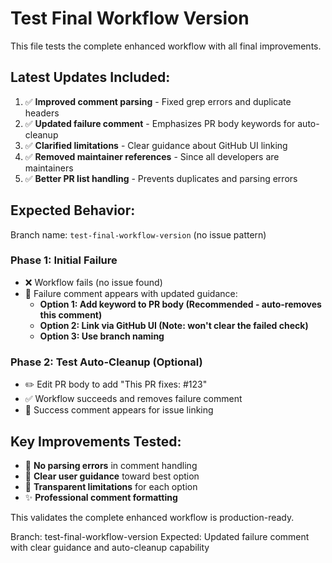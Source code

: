 # Test Final Workflow Version

This file tests the complete enhanced workflow with all final improvements.

## Latest Updates Included:
1. ✅ **Improved comment parsing** - Fixed grep errors and duplicate headers
2. ✅ **Updated failure comment** - Emphasizes PR body keywords for auto-cleanup
3. ✅ **Clarified limitations** - Clear guidance about GitHub UI linking
4. ✅ **Removed maintainer references** - Since all developers are maintainers
5. ✅ **Better PR list handling** - Prevents duplicates and parsing errors

## Expected Behavior:
Branch name: `test-final-workflow-version` (no issue pattern)

### Phase 1: Initial Failure
- ❌ Workflow fails (no issue found)
- 📝 Failure comment appears with updated guidance:
  - **Option 1: Add keyword to PR body (Recommended - auto-removes this comment)**
  - **Option 2: Link via GitHub UI (Note: won't clear the failed check)**
  - **Option 3: Use branch naming**

### Phase 2: Test Auto-Cleanup (Optional)
- ✏️ Edit PR body to add "This PR fixes: #123" 
- ✅ Workflow succeeds and removes failure comment
- 📝 Success comment appears for issue linking

## Key Improvements Tested:
- 🔧 **No parsing errors** in comment handling
- 🎯 **Clear user guidance** toward best option
- 🔄 **Transparent limitations** for each option
- ✨ **Professional comment formatting**

This validates the complete enhanced workflow is production-ready.

Branch: test-final-workflow-version
Expected: Updated failure comment with clear guidance and auto-cleanup capability